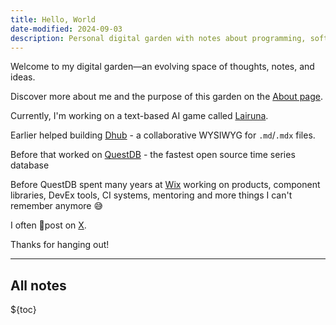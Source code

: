 ```yaml
---
title: Hello, World
date-modified: 2024-09-03
description: Personal digital garden with notes about programming, software and async work.
---
```


Welcome to my digital garden—an evolving space of thoughts, notes, and ideas.

Discover more about me and the purpose of this garden on the [About page](about.md).

Currently, I'm working on a text-based AI game called [Lairuna](https://lairuna.com).

Earlier helped building [Dhub](https://dhub.dev) - a collaborative WYSIWYG for `.md`/`.mdx` files.

Before that worked on [QuestDB](https://questdb.io) - the fastest open source time series database

Before QuestDB spent many years at [Wix](https://wix.com) working on products, component libraries, DevEx tools, CI systems, mentoring and more things I can't remember anymore 😅

I often 💩post on [X](https://x.com/argshook).

Thanks for hanging out!

---

## All notes

${toc}
